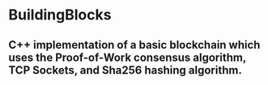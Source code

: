 # BuildingBlocks
C++ implementation of a basic blockchain which uses the Proof-of-Work consensus algorithm, TCP Sockets, and Sha256 hashing algorithm.
---
